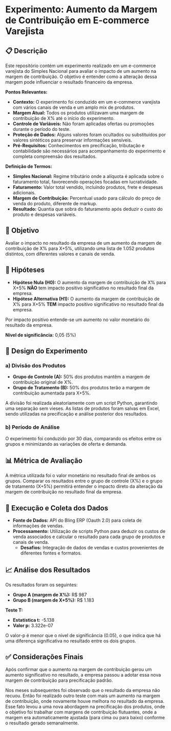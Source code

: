 # Experimento: Aumento da Margem de Contribuição em E-commerce Varejista


## 📋 Descrição

Este repositório contém um experimento realizado em um e-commerce varejista do Simples Nacional para avaliar o impacto de um aumento na margem de contribuição. O objetivo é entender como a alteração dessa margem pode influenciar o resultado financeiro da empresa.

**Pontos Relevantes:**

- **Contexto:** O experimento foi conduzido em um e-commerce varejista com vários canais de venda e um amplo mix de produtos.
- **Margem Atual:** Todos os produtos utilizavam uma margem de contribuição de X% até o início do experimento.
- **Controle de Variáveis:** Não foram aplicadas ofertas ou promoções durante o período do teste.
- **Proteção de Dados:** Alguns valores foram ocultados ou substituídos por valores sintéticos para preservar informações sensíveis.
- **Pré-Requisitos:** Conhecimentos em precificação, tributação e contabilidade são necessários para acompanhamento do experimento e completa compreensão dos resultados.

**Definição de Termos:**

- **Simples Nacional:** Regime tributário onde a alíquota é aplicada sobre o faturamento total, favorecendo operações focadas em lucratividade.
- **Faturamento:** Valor total vendido, incluindo produtos, frete e despesas adicionais.
- **Margem de Contribuição:** Percentual usado para cálculo do preço de venda do produto, diferente de markup.
- **Resultado:** Quantia que sobra do faturamento após deduzir o custo do produto e despesas variáveis.


## 🎯 Objetivo

Avaliar o impacto no resultado da empresa de um aumento da margem de contribuição de X% para X+5%, utilizando uma lista de 1.052 produtos distintos, com diferentes valores e canais de venda.


## 🧩 Hipóteses

- **Hipótese Nula (H0):** O aumento da margem de contribuição de X% para X+5% **NÃO** tem impacto positivo significativo no resultado final da empresa.
- **Hipótese Alternativa (H1):** O aumento da margem de contribuição de X% para X+5% **TEM** impacto positivo significativo no resultado final da empresa.

Por impacto positivo entende-se um aumento no valor monetário do resultado da empresa.

**Nível de significância:** 0,05 (5%)


## 🧪 Design do Experimento

### a) Divisão dos Produtos

- **Grupo de Controle (A):** 50% dos produtos mantêm a margem de contribuição original de X%.
- **Grupo de Tratamento (B):** 50% dos produtos terão a margem de contribuição aumentada para X+5%.

A divisão foi realizada aleatoriamente com um script Python, garantindo uma separação sem vieses. As listas de produtos foram salvas em Excel, sendo utilizadas na precificação e análise posterior dos resultados.

### b) Período de Análise

O experimento foi conduzido por 30 dias, comparando os efeitos entre os grupos e minimizando as variações de oferta e demanda.


## 📊 Métrica de Avaliação

A métrica utilizada foi o valor monetário no resultado final de ambos os grupos. Comparar os resultados entre o grupo de controle (X%) e o grupo de tratamento (X+5%) permitirá entender o impacto direto da alteração da margem de contribuição no resultado final da empresa.


## 🚀 Execução e Coleta dos Dados

- **Fonte de Dados:** API do Bling ERP (Oauth 2.0) para coleta de informações de vendas.
- **Processamento:** Utilização de scripts Python para deduzir os custos de venda associados e calcular o resultado para cada grupo de produtos e canais de venda.
  - **Desafios:** Integração de dados de vendas e custos provenientes de diferentes fontes e formatos.


## 📈 Análise dos Resultados

Os resultados foram os seguintes:

- **Grupo A (margem de X%):** R$ 987
- **Grupo B (margem de X+5%):** R$ 1.183

**Teste T:**
- **Estatística t:** -5.138
- **Valor p:** 3.322e-07

O valor-p é menor que o nível de significância (0.05), o que indica que há uma diferença significativa no resultado entre os dois grupos.


## ✅ Considerações Finais

Após confirmar que o aumento na margem de contribuição gerou um aumento significativo no resultado, a empresa passou a adotar essa nova margem de contribuição para precificação padrão.

Nos meses subsequentes foi observado que o resultado da empresa não recuou. Então foi realizado outro teste com mais um aumento na margem de contribuição, onde novamente houve melhora no resultado da empresa. Esse fato levou a uma nova abordagem na precificação dos produtos, onde o objetivo foi trabalhar com margens de contribuição flutuantes, onde a margem era automaticamente ajustada (para cima ou para baixo) conforme o resultado gerado semanalmente.
